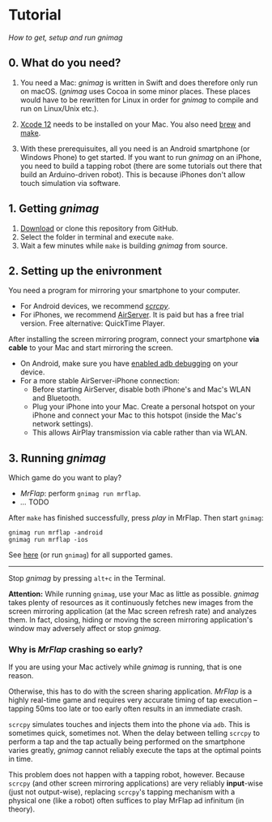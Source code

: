 # Tutorial

_How to get, setup and run gnimag_



## 0. What do you need?

1. You need a Mac: _gnimag_ is written in Swift and does therefore only run on macOS. (_gnimag_ uses Cocoa in some minor places. These places would have to be rewritten for Linux in order for _gnimag_ to compile and run on Linux/Unix etc.).

2. [Xcode 12](https://apps.apple.com/us/app/xcode/id497799835?mt=12) needs to be installed on your Mac. You also need [brew](https://brew.sh) and [make](https://formulae.brew.sh/formula/make).

3. With these prerequisuites, all you need is an Android smartphone (or Windows Phone) to get started. If you want to run _gnimag_ on an iPhone, you need to build a tapping robot (there are some tutorials out there that build an Arduino-driven robot). This is because iPhones don't allow touch simulation via software.



## 1. Getting _gnimag_

1. [Download](https://github.com/piknotech/gnimag/archive/stable.zip) or clone this repository from GitHub.
2. Select the folder in terminal and execute `make`.
3. Wait a few minutes while `make` is building _gnimag_ from source.



## 2. Setting up the enivronment

You need a program for mirroring your smartphone to your computer.

- For Android devices, we recommend [_scrcpy_](https://github.com/Genymobile/scrcpy).
- For iPhones, we recommend [AirServer](https://www.airserver.com/Mac). It is paid but has a free trial version. Free alternative: QuickTime Player.

After installing the screen mirroring program, connect your smartphone **via cable** to your Mac and start mirroring the screen.

- On Android, make sure you have [enabled adb debugging](https://developer.android.com/studio/command-line/adb.html#Enabling) on your device.
- For a more stable AirServer-iPhone connection:
  - Before starting AirServer, disable both iPhone's and Mac's WLAN and Bluetooth.
  - Plug your iPhone into your Mac. Create a personal hotspot on your iPhone and connect your Mac to this hotspot (inside the Mac's network settings).
  - This allows AirPlay transmission via cable rather than via WLAN.



## 3. Running _gnimag_

Which game do you want to play?

- _MrFlap_: perform `gnimag run mrflap`.
- _..._ TODO



After `make` has finished successfully, press _play_ in MrFlap. Then start `gnimag`:

```
gnimag run mrflap -android
gnimag run mrflap -ios
```

See [here](ImplementedGames.md) (or run `gnimag`) for all supported games.

---

Stop _gnimag_ by pressing `alt+c` in the Terminal.

**Attention:** While running `gnimag`, use your Mac as little as possible. _gnimag_ takes plenty of resources as it continuously fetches new images from the screen mirroring application (at the Mac screen refresh rate) and analyzes them. In fact, closing, hiding or moving the screen mirroring application's window may adversely affect or stop _gnimag_.



### Why is _MrFlap_ crashing so early?

If you are using your Mac actively while _gnimag_ is running, that is one reason.

Otherwise, this has to do with the screen sharing application. _MrFlap_ is a highly real-time game and requires very accurate timing of tap execution – tapping 50ms too late or too early often results in an immediate crash.

`scrcpy` simulates touches and injects them into the phone via `adb`. This is sometimes quick, sometimes not. When the delay between telling `scrcpy` to perform a tap and the tap actually being performed on the smartphone varies greatly, _gnimag_ cannot reliably execute the taps at the optimal points in time.

This problem does not happen with a tapping robot, however. Because `scrcpy` (and other screen mirroring applications) are very reliably **input**-wise (just not output-wise), replacing `scrcpy`'s tapping mechanism with a physical one (like a robot) often suffices to play MrFlap ad infinitum (in theory).
